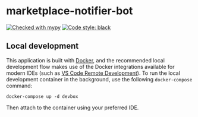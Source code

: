 # marketplace-notifier-bot

[![Checked with mypy](https://img.shields.io/badge/mypy-checked-blue.svg)](http://mypy-lang.org/)
[![Code style: black](https://img.shields.io/badge/code%20style-black-000000.svg)](https://github.com/psf/black)

## Local development

This application is built with [Docker](https://www.docker.com/), and the recommended local development flow makes use of the Docker integrations available for modern IDEs (such as [VS Code Remote Development](https://code.visualstudio.com/docs/remote/remote-overview)). To run the local development container in the background, use the following `docker-compose` command:

```
docker-compose up -d devbox
```

Then attach to the container using your preferred IDE.
